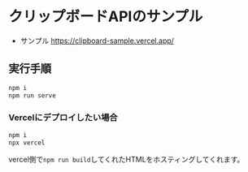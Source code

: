 # クリップボードAPIのサンプル

- サンプル https://clipboard-sample.vercel.app/

## 実行手順

```bash
npm i
npm run serve
```

### Vercelにデプロイしたい場合

```bash
npm i
npx vercel
```

vercel側で`npm run build`してくれたHTMLをホスティングしてくれます。
